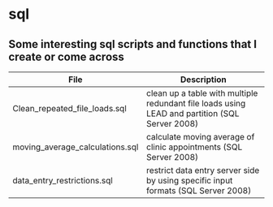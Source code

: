 # sql
## Some interesting sql scripts and functions that I create or come across

File | Description
--- | ----
Clean_repeated_file_loads.sql | clean up a table with multiple redundant file loads using LEAD and partition (SQL Server 2008)
moving_average_calculations.sql | calculate moving average of clinic appointments (SQL Server 2008)
data_entry_restrictions.sql | restrict data entry server side by using specific input formats (SQL Server 2008)
